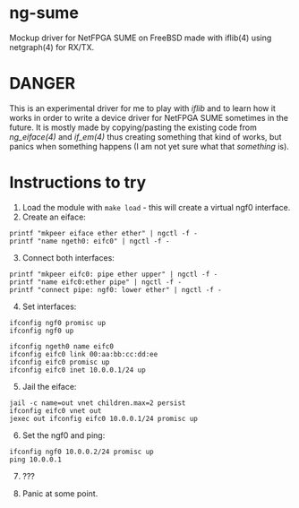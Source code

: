 # ng-sume
Mockup driver for NetFPGA SUME on FreeBSD made with iflib(4) using netgraph(4) for RX/TX.

# DANGER
This is an experimental driver for me to play with _iflib_ and to learn how it works in order to write a device driver for NetFPGA SUME sometimes in the future. It is mostly made by copying/pasting the existing code from _ng_eiface(4)_ and _if_em(4)_ thus creating something that kind of works, but panics when something happens (I am not yet sure what that _something_ is).

# Instructions to try
1. Load the module with `make load` - this will create a virtual ngf0 interface.
2. Create an eiface:
```
printf "mkpeer eiface ether ether" | ngctl -f -
printf "name ngeth0: eifc0" | ngctl -f -
```
3. Connect both interfaces:
```
printf "mkpeer eifc0: pipe ether upper" | ngctl -f -
printf "name eifc0:ether pipe" | ngctl -f -
printf "connect pipe: ngf0: lower ether" | ngctl -f -
```
4. Set interfaces:
```
ifconfig ngf0 promisc up
ifconfig ngf0 up

ifconfig ngeth0 name eifc0
ifconfig eifc0 link 00:aa:bb:cc:dd:ee
ifconfig eifc0 promisc up
ifconfig eifc0 inet 10.0.0.1/24 up
```
5. Jail the eiface:
```
jail -c name=out vnet children.max=2 persist
ifconfig eifc0 vnet out
jexec out ifconfig eifc0 10.0.0.1/24 promisc up
```

6. Set the ngf0 and ping:
```
ifconfig ngf0 10.0.0.2/24 promisc up
ping 10.0.0.1
```

7. ???

8. Panic at some point.
